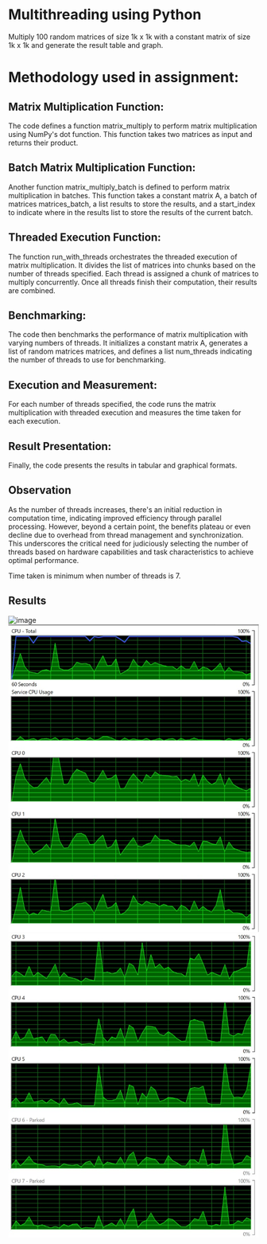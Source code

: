 # Multithreading using Python
Multiply 100 random matrices of size 1k x 1k with a constant matrix of size 1k x 1k and generate the result table and graph.
# Methodology used in assignment:
## Matrix Multiplication Function: 
The code defines a function matrix_multiply to perform matrix multiplication using NumPy's dot function. This function takes two matrices as input and returns their product.
## Batch Matrix Multiplication Function: 
Another function matrix_multiply_batch is defined to perform matrix multiplication in batches. This function takes a constant matrix A, a batch of matrices matrices_batch, a list results to store the results, and a start_index to indicate where in the results list to store the results of the current batch.
## Threaded Execution Function:
The function run_with_threads orchestrates the threaded execution of matrix multiplication. It divides the list of matrices into chunks based on the number of threads specified. Each thread is assigned a chunk of matrices to multiply concurrently. Once all threads finish their computation, their results are combined.
## Benchmarking: 
The code then benchmarks the performance of matrix multiplication with varying numbers of threads. It initializes a constant matrix A, generates a list of random matrices matrices, and defines a list num_threads indicating the number of threads to use for benchmarking.
## Execution and Measurement: 
For each number of threads specified, the code runs the matrix multiplication with threaded execution and measures the time taken for each execution.
## Result Presentation:
Finally, the code presents the results in tabular and graphical formats.
## Observation
As the number of threads increases, there's an initial reduction in computation time, indicating improved efficiency through parallel processing. However, beyond a certain point, the benefits plateau or even decline due to overhead from thread management and synchronization. This underscores the critical need for judiciously selecting the number of threads based on hardware capabilities and task characteristics to achieve optimal performance.

Time taken is minimum when number of threads is 7.
## Results
![image](https://github.com/DeoraHarleen/Multithreading/assets/100436671/28bfe3aa-7a65-47ed-a6ed-2f0465670a03)
![image](https://github.com/DeoraHarleen/Multithreading/blob/main/cpu1.jpg)
![image](https://github.com/DeoraHarleen/Multithreading/blob/main/cpu2.jpg)
